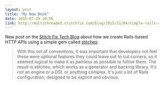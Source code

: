 ```yaml
---
layout: post
title: "My New Book"
date: 2015-07-29 10:56
link: http://multithreaded.stitchfix.com/blog/2015/11/04/simple-rails-apis-with-stitches/
---
```


New post on the [Stitch Fix Tech Blog][blog] about how we create Rails-based HTTP APIs using a simple gem called [stitches]:

> With this set of conventions, it was important that developers not feel these were optional features they could leave out to cut corners, so it seemed logical to make it as painless as possible to follow them. The result is stitches, which works as a generator and backing library. It's not an engine or a DSL or anything complex. It's just a bit of Rails configuration, designed to be explicit and obvious.

[post]: http://multithreaded.stitchfix.com/blog/2015/11/04/simple-rails-apis-with-stitches/
[blog]: http://multithreaded.stitchfix.com/blog
[stitches]: https://github.com/stitchfix/stitches
